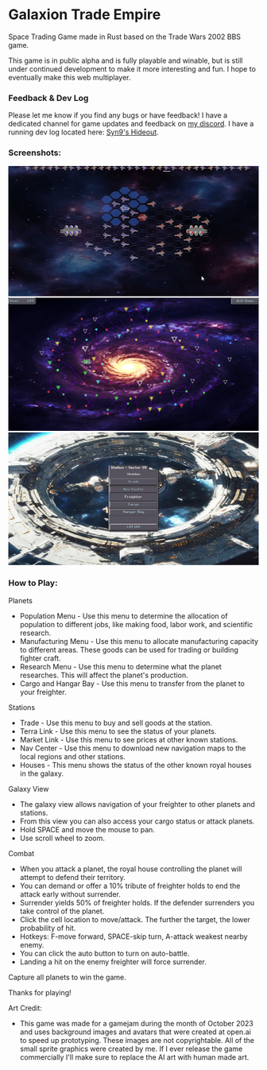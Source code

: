 # Galaxion Trade Empire
Space Trading Game made in Rust based on the Trade Wars 2002 BBS game.

This game is in public alpha and is fully playable and winable, but is still under continued development to make it more interesting and fun. I hope to eventually make this web multiplayer.

### Feedback & Dev Log
Please let me know if you find any bugs or have feedback! I have a dedicated channel for game updates and feedback on [my discord](https://discord.gg/rksRVtnF). I have a running dev log located here: [Syn9's Hideout](https://syn9.thehideoutgames.com/).

### Screenshots:
![](https://github.com/Syn-Nine/galaxion-trade-empire/blob/main/screenshots/battle-combat.gif)
![](https://github.com/Syn-Nine/galaxion-trade-empire/blob/main/screenshots/galaxy.png)
![](https://github.com/Syn-Nine/galaxion-trade-empire/blob/main/screenshots/station.png)

### How to Play:
Planets
- Population Menu - Use this menu to determine the allocation of population to different jobs, like making food, labor work, and scientific research.
- Manufacturing Menu - Use this menu to allocate manufacturing capacity to different areas. These goods can be used for trading or building fighter craft.
- Research Menu - Use this menu to determine what the planet researches. This will affect the planet's production.
- Cargo and Hangar Bay - Use this menu to transfer from the planet to your freighter.

Stations
- Trade - Use this menu to buy and sell goods at the station.
- Terra Link - Use this menu to see the status of your planets.
- Market Link - Use this menu to see prices at other known stations.
- Nav Center - Use this menu to download new navigation maps to the local regions and other stations.
- Houses - This menu shows the status of the other known royal houses in the galaxy.

Galaxy View
- The galaxy view allows navigation of your freighter to other planets and stations.
- From this view you can also access your cargo status or attack planets.
- Hold SPACE and move the mouse to pan.
- Use scroll wheel to zoom.

Combat
- When you attack a planet, the royal house controlling the planet will attempt to defend their territory.
- You can demand or offer a 10% tribute of freighter holds to end the attack early without surrender.
- Surrender yields 50% of freighter holds. If the defender surrenders you take control of the planet.
- Click the cell location to move/attack. The further the target, the lower probability of hit.
- Hotkeys: F-move forward, SPACE-skip turn, A-attack weakest nearby enemy.
- You can click the auto button to turn on auto-battle.
- Landing a hit on the enemy freighter will force surrender.

Capture all planets to win the game.

Thanks for playing!

Art Credit:
- This game was made for a gamejam during the month of October 2023 and uses background images and avatars that were created at open.ai to speed up prototyping. These images are not copyrightable. All of the small sprite graphics were created by me. If I ever release the game commercially I'll make sure to replace the AI art with human made art.
